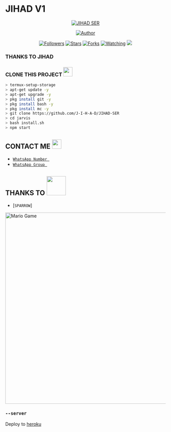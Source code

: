 # JIHAD V1
<p align="center">
<a href="#"><img title="JIHAD SER" src="https://img.shields.io/badge/JIHAD-green?colorA=%23ff0000&colorB=%23017e40&style=for-the-badge"></a>
</p>
<p align="center">
<a href="https://github.com/J-I-H-A-D"><img title="Author" src="https://img.shields.io/badge/AUTHOR-JIHAD-orange.svg?style=for-the-badge&logo=github"></a>
</p>
<p align="center">
<a href="https://github.com/J-I-H-A-D/JIHAD-SER/followers"><img title="Followers" src="https://img.shields.io/github/followers/J-I-H-A-D?color=blue&style=flat-square"></a>
<a href="https://github.com/J-I-H-A-D/JIHAD-SER/stargazers/"><img title="Stars" src="https://img.shields.io/github/stars/J-I-H-A-D/JIHAD-SERcolor=red&style=flat-square"></a>
<a href="https://github.com/J-I-H-A-D/JIHAD-SER/network/members"><img title="Forks" src="https://img.shields.io/github/forks/J-I-H-A-D/JIHAD-SER?color=red&style=flat-square"></a>
<a href="https://github.com/J-I-H-A-D/JIHAD-SER/watchers"><img title="Watching" src="https://img.shields.io/github/watchers/J-I-H-A-D/JIHAD-SER?label=Watchers&color=blue&style=flat-square"></a>
<a href="https://hits.seeyoufarm.com"><img src="https://hits.seeyoufarm.com/api/count/incr/badge.svg?url=https%3A%2F%2Fgithub.com%2J-I-H-AD%2FJIHAD-SER&count_bg=%2379C83D&title_bg=%23555555&icon=probot.svg&icon_color=%2300FF6D&title=hits&edge_flat=false"/></a>
</p>
</details>

### THANKS TO JIHAD

### CLONE THIS PROJECT  <img src="https://github.com/TheDudeThatCode/TheDudeThatCode/blob/master/Assets/hmm.gif" width="29px">
```bash
> termux-setup-storage
> apt-get update -y
> apt-get upgrade -y
> pkg install git -y
> pkg install bash -y
> pkg install mc -y
> git clone https://github.com/J-I-H-A-D/JIHAD-SER
> cd jarvis
> bash install.sh
> npm start
```

## CONTACT ME <img src="https://github.com/TheDudeThatCode/TheDudeThatCode/blob/master/Assets/powerup.gif" width="29px">

* [`WhatsApp Number `](https://wa.me/+917736703116)
* [`WhatsApp Group `]()
## THANKS TO <img src="https://github.com/TheDudeThatCode/TheDudeThatCode/blob/master/Assets/Handshake.gif" width="60px">

* [`SPARROW`]
<img src="https://github.com/TheDudeThatCode/TheDudeThatCode/blob/master/Assets/Mario_Gameplay.gif" alt="Mario Game" width="600" />

### `--server`

Deploy to [heroku](https://heroku.com/) 

